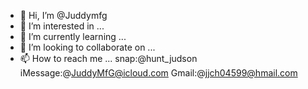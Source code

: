 - 👋 Hi, I’m @Juddymfg
- 👀 I’m interested in ...
- 🌱 I’m currently learning ...
- 💞️ I’m looking to collaborate on ...
- 📫 How to reach me ... 
snap:@hunt_judson
iMessage:@JuddyMfG@icloud.com
Gmail:@jjch04599@hmail.com

<!---
Juddymfg/Juddymfg is a ✨ special ✨ repository because its `README.md` (this file) appears on your GitHub profile.
You can click the Preview link to take a look at your changes.
--->
